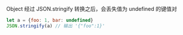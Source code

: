 Object 经过 JSON.stringify 转换之后，会丢失值为 undefined 的键值对

```js
let a = {foo: 1, bar: undefined}
JSON.stringify(a) // 输出 '{"foo":1}'
```